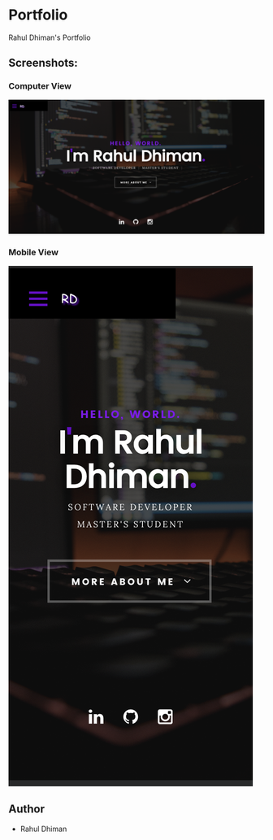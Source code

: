 # Portfolio
Rahul Dhiman's Portfolio

## Screenshots:
### Computer View
![alt text](https://github.com/rahuldhiman93/Portfolio/blob/master/Portfolio_BIG.png)

### Mobile View
![alt text](https://github.com/rahuldhiman93/Portfolio/blob/master/Portfolio_SMALL.png)

## Author
* Rahul Dhiman
